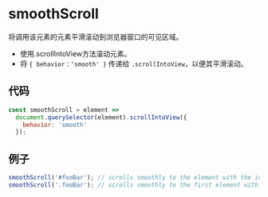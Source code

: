 # smoothScroll

将调用该元素的元素平滑滚动到浏览器窗口的可见区域。

- 使用.scrollIntoView方法滚动元素。
- 将 `{ behavior：'smooth' }` 传递给 `.scrollIntoView`，以便其平滑滚动。

## 代码

```js
const smoothScroll = element =>
  document.querySelector(element).scrollIntoView({
    behavior: 'smooth'
  });
```

## 例子

```js
smoothScroll('#fooBar'); // scrolls smoothly to the element with the id fooBar
smoothScroll('.fooBar'); // scrolls smoothly to the first element with a class of fooBar
```
